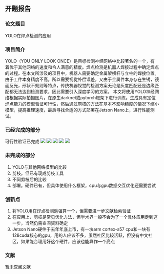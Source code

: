 ## 开题报告

### 论文题目
YOLO在焊点检测的应用

### 项目简介
YOLO（YOU ONLY LOOK ONCE）是目标检测神经网络中比较著名的一个，有着优于其他网络的速度和令人满意的精度。焊点检测是机器人焊接过程中确定焊点的过程。在本文所涉及的项目中，机器人需要确定金属架横杆与立柱的焊接位置。由于工件本身精度不高，所以需要视觉补偿误差，又由于金属件本身存在生锈，镜面反光，形状不规则等特点，传统机器视觉的检测方案无论是灰度匹配还是边缘匹配都无法达到检测要求，因此需要引入深度学习的方案。
本文将使用YOLO神经网络根据实际拍摄图片，在原生darknet或pytorch框架下进行训练，生成具有定位焊点能力的模型验证可行性，然后通过剪枝的方法在基本不影响精度的情况下缩小模型，提高推理速度，最后寻找合适的方式部署在Jetson Nano上，进行性能测试。

### 已经完成的部分
可行性验证已完成
![](/images/predictions.jpg)
![](/images/predictions1.jpg)
![](/images/predictions2.jpg)
![](/images/predictions3.jpg)
![](/images/predictions4.jpg)

### 未完成的部分
1. YOLO与其他网络模型的比较
2. 剪枝。但已有现成剪枝工具
3. 不同剪枝后的比较
4. 部署。硬件已有，但具体使用什么框架，cpu与gpu数据交互优化还需要尝试

### 创新点
1. 将YOLO用在焊点检测勉强算一个，但需要进一步文献检索验证
2. 在应用上，剪枝是常见优化方法，但学术界一般不会为了一个具体应用走到这一步，当然仍需查阅资料确定
3. Jetson Nano硬件于去年年底上市，有一块arm cortex-a57 cpu和一块有128cuda核心的gpu，用的人应该不多，虽然社区比较活跃，但没有中文社区，如果能合理用好这个硬件，应该也能算作一个亮点

### 文献
暂未查阅文献